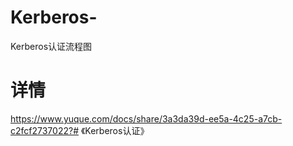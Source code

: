 # Kerberos-
Kerberos认证流程图
# 详情
https://www.yuque.com/docs/share/3a3da39d-ee5a-4c25-a7cb-c2fcf2737022?# 《Kerberos认证》
